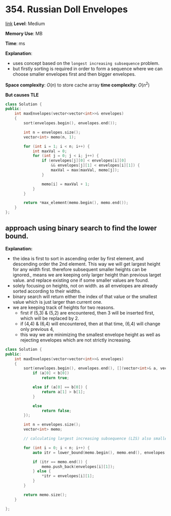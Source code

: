 # 354. Russian Doll Envelopes

[link](https://leetcode.com/problems/russian-doll-envelopes/)
**Level**: Medium

**Memory Use**: MB

**Time**: ms

**Explanation**:

- uses concept based on the `longest increasing subsequence` problem.
- but firstly sorting is required in order to form a sequence where we can choose smaller envelopes first and then bigger envelopes.

**Space complexity**: $O(n)$ to store cache array
**time complexity**: $O(n^2)$

**But causes TLE**

```cpp
class Solution {
public:
    int maxEnvelopes(vector<vector<int>>& envelopes)
    {
        sort(envelopes.begin(), envelopes.end());

        int n = envelopes.size();
        vector<int> memo(n, 1);

        for (int i = 1; i < n; i++) {
            int maxVal = 0;
            for (int j = 0; j < i; j++) {
                if (envelopes[j][0] < envelopes[i][0]
                    && envelopes[j][1] < envelopes[i][1]) {
                    maxVal = max(maxVal, memo[j]);
                }

                memo[i] = maxVal + 1;
            }
        }

        return *max_element(memo.begin(), memo.end());
    }
};

```

## approach using binary search to find the lower bound.

**Explanation:**

- the idea is first to sort in ascending order by first element, and descending order the 2nd element. This way we will get largest height for any width first. therefore subsequent smaller heights can be ignored., means we are keeping only larger height than previous larget value.
  and replace existing one if some smaller values are found.
- solely focusing on heights, not on width. as all envelopes are already sorted according to their widths.
- binary search will return either the index of that value or the smallest value which is just larger than current one.
- we are keeping track of heights for two reasons.
  - first if (5,3) & (5,2) are encountered, then 3 will be inserted first, which will be replaced by 2.
  - if (4,4) & (6,4) will encountered, then at that time, (6,4) will change only previous 4,
  - this way we are minimizing the smallest envelope height as well as rejecting envelopes which are not strictly increasing.

```cpp
class Solution {
public:
    int maxEnvelopes(vector<vector<int>>& envelopes)
    {
        sort(envelopes.begin(), envelopes.end(), [](vector<int>& a, vector<int>& b) {
            if (a[0] < b[0])
                return true;

            else if (a[0] == b[0]) {
                return a[1] > b[1];
            }

            else
                return false;
        });

        int n = envelopes.size();
        vector<int> memo;

        // calculating largest increasing subsequence (LIS) also smallest

        for (int i = 0; i < n; i++) {
            auto itr = lower_bound(memo.begin(), memo.end(), envelopes[i][1]);

            if (itr == memo.end()) {
                memo.push_back(envelopes[i][1]);
            } else {
                *itr = envelopes[i][1];
            }
        }

        return memo.size();
    }

};

```
